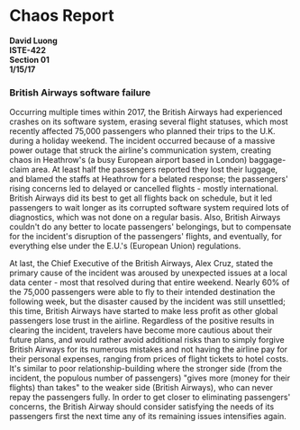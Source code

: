 # Chaos Report

**David Luong**\
**ISTE-422**\
**Section 01**\
**1/15/17**
### British Airways software failure

Occurring multiple times within 2017, the British Airways had experienced crashes on its software system, erasing several flight statuses, which most recently affected 75,000 passengers who planned their trips to the U.K. during a holiday weekend. The incident occurred because of a massive power outage that struck the airline's communication system, creating chaos in Heathrow's (a busy European airport based in London) baggage-claim area. At least half the passengers reported they lost their luggage, and blamed the staffs at Heathrow for a belated response; the passengers' rising concerns led to delayed or cancelled flights - mostly international. British Airways did its best to get all flights back on schedule, but it led passengers to wait longer as its corrupted software system required lots of diagnostics, which was not done on a regular basis. Also, British Airways couldn't do any better to locate passengers' belongings, but to compensate for the incident's disruption of the passengers' flights, and eventually, for everything else under the E.U.'s (European Union) regulations.

At last, the Chief Executive of the British Airways, Alex Cruz, stated the primary cause of the incident was aroused by unexpected issues at a local data center - most that resolved during that entire weekend. Nearly 60% of the 75,000 passengers were able to fly to their intended destination the following week, but the disaster caused by the incident was still unsettled; this time, British Airways have started to make less profit as other global passengers lose trust in the airline. Regardless of the positive results in clearing the incident, travelers have become more cautious about their future plans, and would rather avoid additional risks than to simply forgive British Airways for its numerous mistakes and not having the airline pay for their personal expenses, ranging from prices of flight tickets to hotel costs. It's similar to poor relationship-building where the stronger side (from the incident, the populous number of passengers) "gives more (money for their flights) than takes" to the weaker side (British Airways), who can never repay the passengers fully. In order to get closer to eliminating passengers' concerns, the British Airway should consider satisfying the needs of its passengers first the next time any of its remaining issues intensifies again.
